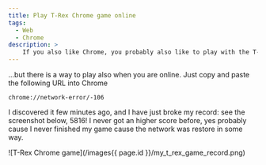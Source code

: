```yaml
---
title: Play T-Rex Chrome game online
tags:
  - Web
  - Chrome
description: >
    If you also like Chrome, you probably also like to play with the T-Rex game but then suddenly the network arrives and the game is over...
---
```


...but there is a way to play also when you are online. Just copy and paste
the following URL into Chrome

```
chrome://network-error/-106
```

I discovered it few minutes ago, and I have just broke my record: see the
screenshot below, 5816! I never got an higher score before, yes probably
cause I never finished my game cause the network was restore in some way.

![T-Rex Chrome game](/images{{ page.id }}/my_t_rex_game_record.png)

